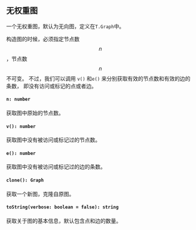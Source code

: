 <a name="t"></a>

<a name="graph"></a>
## 无权重图
一个无权重图，默认为无向图，定义在`T.Graph`中。

构造图的时候，必须指定节点数$$n$$，节点数$$n$$不可变。
不过，我们可以调用 `v()` 和`e()` 来分别获取有效的节点数和有效的边的条数，
即没有访问或标记的点或者边。

#### `n: number`
获取图中原始的节点数。
#### `v(): number`
获取图中没有被访问或标记过的节点数。
#### `e(): number`
获取图中没有被访问或标记过的边的条数。
#### `clone(): Graph`
获取一个新图，克隆自原图。
#### `toString(verbose: boolean = false): string`
获取关于图的基本信息，默认包含点和边的数量。

<!--[Back to top](#t)-->